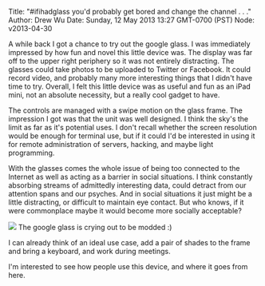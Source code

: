 Title: "#ifihadglass you'd probably get bored and change the channel . . ."
Author: Drew Wu
Date: Sunday, 12 May 2013 13:27 GMT-0700 (PST)
Node: v2013-04-30

A while back I got a chance to try out the google glass. I was immediately impressed by how fun and novel this little device was. The display was far off to the upper right periphery so it was not entirely distracting. The glasses could take photos to be uploaded to Twitter or Facebook. It could record video, and probably many more interesting things that I didn't have time to try. Overall, I felt this little device was as useful and fun as an iPad mini, not an absolute necessity, but a really cool gadget to have.

The controls are managed with a swipe motion on the glass frame. The impression I got was that the unit was well designed. I think the sky's the limit as far as it's potential uses. I don't recall whether the screen resolution would be enough for terminal use, but if it could I'd be interested in using it for remote administration of servers, hacking, and maybe light programming.

With the glasses comes the whole issue of being too connected to the Internet as well as acting as a barrier in social situations. I think constantly absorbing streams of admittedly interesting data, could detract from our attention spans and our psyches. And in social situations it just might be a little distracting, or difficult to maintain eye contact. But who knows, if it were commonplace maybe it would become more socially acceptable?

<img src="https://twitter.com/drewbiewubie/status/326930479548887040/photo/1" style="float: none"></img>
The google glass is crying out to be modded :)


I can already think of an ideal use case, add a pair of shades to the frame and bring a keyboard, and work during meetings.

I'm interested to see how people use this device, and where it goes from here.
